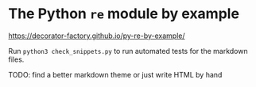 # The Python `re` module by example

https://decorator-factory.github.io/py-re-by-example/

Run `python3 check_snippets.py` to run automated tests for the markdown files.

TODO: find a better markdown theme or just write HTML by hand